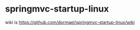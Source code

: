 springmvc-startup-linux
=======================

wiki is https://github.com/dormael/springmvc-startup-linux/wiki
